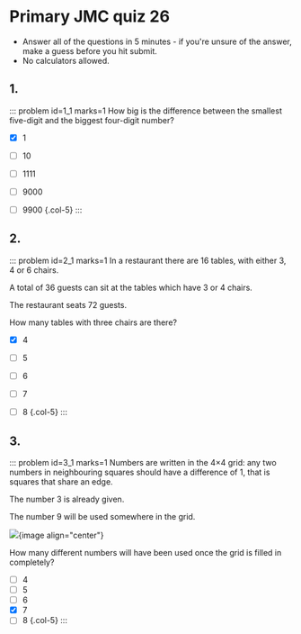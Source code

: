 # Primary JMC quiz 26

* Answer all of the questions in 5 minutes - if you're unsure of the answer, make a guess before you hit submit. 
* No calculators allowed.


## 1.
<!--- 2014 (5) --->
::: problem id=1_1 marks=1
How big is the difference between the smallest five-digit and the biggest four-digit number? 

* [x] 1
* [ ] 10
* [ ] 1111
* [ ] 9000
* [ ] 9900
{.col-5}
:::


## 2.
<!--- 2014 (15) --->
::: problem id=2_1 marks=1
In a restaurant there are 16 tables, with either 3, 4 or 6 chairs.  

A total of 36 guests can sit at the tables which have 3 or 4 chairs.  

The restaurant seats 72 guests.  

How many tables with three chairs are there?  

* [x] 4
* [ ] 5
* [ ] 6
* [ ] 7
* [ ] 8
{.col-5}
:::


## 3.
<!--- 2013 (19) --->
::: problem id=3_1 marks=1
Numbers are written in the 4×4 grid: any two numbers in neighbouring squares should have a difference of 1, that is squares that share an edge. 

The number 3 is already given. 

The number 9 will be used somewhere in the grid.  

![](/resources/primary-jmc-26/3-grid.png){image align="center"} 

How many different numbers will have been used once the grid is filled in completely? 

* [ ] 4
* [ ] 5
* [ ] 6
* [x] 7
* [ ] 8
{.col-5}
:::
